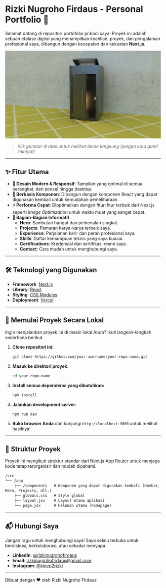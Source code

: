 # Rizki Nugroho Firdaus - Personal Portfolio 🚀

Selamat datang di repositori portofolio pribadi saya! Proyek ini adalah sebuah etalase digital yang menampilkan keahlian, proyek, dan pengalaman profesional saya, dibangun dengan kecepatan dan kekuatan **Next.js**.

[![Portfolio Screenshot](/public/sijaga.png)](https://your-live-demo-link.com)
> *Klik gambar di atas untuk melihat demo langsung (jangan lupa ganti linknya!)*

---

## ✨ Fitur Utama

-   **🎨 Desain Modern & Responsif**: Tampilan yang optimal di semua perangkat, dari ponsel hingga desktop.
-   **🧩 Berbasis Komponen**: Dibangun dengan komponen React yang dapat digunakan kembali untuk kemudahan pemeliharaan.
-   **⚡ Performa Cepat**: Dioptimalkan dengan fitur-fitur terbaik dari Next.js seperti *Image Optimization* untuk waktu muat yang sangat cepat.
-   **📂 Bagian-Bagian Informatif**:
    -   **Hero**: Sambutan hangat dan perkenalan singkat.
    -   **Projects**: Pameran karya-karya terbaik saya.
    -   **Experience**: Perjalanan karir dan peran profesional saya.
    -   **Skills**: Daftar kemampuan teknis yang saya kuasai.
    -   **Certifications**: Kredensial dan sertifikasi resmi saya.
    -   **Contact**: Cara mudah untuk menghubungi saya.

---

## 🛠️ Teknologi yang Digunakan

-   **Framework**: [Next.js](https://nextjs.org/)
-   **Library**: [React](https://reactjs.org/)
-   **Styling**: [CSS Modules](https://github.com/css-modules/css-modules)
-   **Deployment**: [Vercel](https://vercel.com/)

---

## 🏁 Memulai Proyek Secara Lokal

Ingin menjalankan proyek ini di mesin lokal Anda? Ikuti langkah-langkah sederhana berikut.

1.  **Clone repositori ini:**
    ```bash
    git clone https://github.com/your-username/your-repo-name.git
    ```

2.  **Masuk ke direktori proyek:**
    ```bash
    cd your-repo-name
    ```

3.  **Install semua dependensi yang dibutuhkan:**
    ```bash
    npm install
    ```

4.  **Jalankan development server:**
    ```bash
    npm run dev
    ```

5.  **Buka browser Anda** dan kunjungi `http://localhost:3000` untuk melihat hasilnya!

---

## 📂 Struktur Proyek

Proyek ini mengikuti struktur standar dari Next.js App Router untuk menjaga kode tetap terorganisir dan mudah dipahami.

```
/src
└── /app
    ├── /components   # Komponen yang dapat digunakan kembali (Navbar, Hero, Projects, dll.)
    ├── globals.css   # Style global
    ├── layout.jsx    # Layout utama aplikasi
    └── page.jsx      # Halaman utama (homepage)
```

---

## 📬 Hubungi Saya

Jangan ragu untuk menghubungi saya! Saya selalu terbuka untuk berdiskusi, berkolaborasi, atau sekadar menyapa.

-   **LinkedIn**: [@rizkinugrohofirdaus](https://www.linkedin.com/in/rizkinugrohofirdaus)
-   **Email**: [rizkinugrohofirdaus@gmail.com](mailto:rizkinf2004@gmail.com)
-   **Instagram**: [@kinep2rizki](https://www.instagram.com/kinep2rizki?utm_source=qr&igsh=MWdsdmNwN2pwNGFnZg==)

---

Dibuat dengan ❤️ oleh Rizki Nugroho Firdaus
